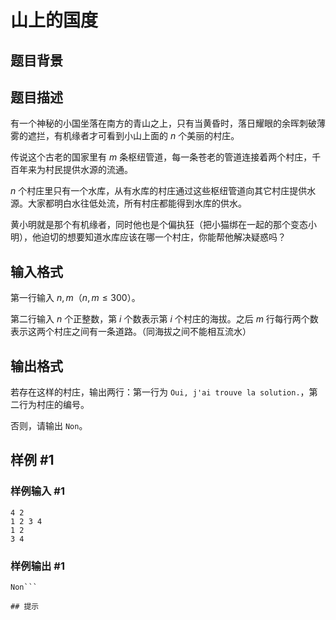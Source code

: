 # 山上的国度

## 题目背景



## 题目描述

有一个神秘的小国坐落在南方的青山之上，只有当黄昏时，落日耀眼的余晖刺破薄雾的遮拦，有机缘者才可看到小山上面的 $n$ 个美丽的村庄。

传说这个古老的国家里有 $m$ 条枢纽管道，每一条苍老的管道连接着两个村庄，千百年来为村民提供水源的流通。

$n$ 个村庄里只有一个水库，从有水库的村庄通过这些枢纽管道向其它村庄提供水源。大家都明白水往低处流，所有村庄都能得到水库的供水。

黄小明就是那个有机缘者，同时他也是个偏执狂（把小猫绑在一起的那个变态小明），他迫切的想要知道水库应该在哪一个村庄，你能帮他解决疑惑吗？


## 输入格式

第一行输入 $n,m$（$n,m \leq 300$）。

第二行输入 $n$ 个正整数，第 $i$ 个数表示第 $i$ 个村庄的海拔。之后 $m$ 行每行两个数表示这两个村庄之间有一条道路。（同海拔之间不能相互流水）


## 输出格式

若存在这样的村庄，输出两行：第一行为 `Oui, j'ai trouve la solution.`，第二行为村庄的编号。

否则，请输出 `Non`。

## 样例 #1

### 样例输入 #1
```
4 2
1 2 3 4
1 2
3 4
```

### 样例输出 #1

```
Non```

## 提示


